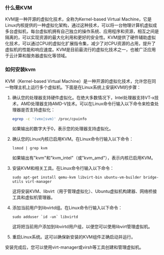 ### 什么是KVM

KVM是一种开源的虚拟化技术，全称为Kernel-based Virtual Machine，它是Linux内核提供的一种虚拟化架构，通过这种技术，可以将一台物理计算机虚拟成多台虚拟机，每台虚拟机拥有自己独立的操作系统、应用程序和资源，相互之间是隔离的，可以实现资源的最大化利用和更好的安全性。KVM提供了硬件辅助虚拟化技术，可以通过CPU的虚拟化扩展指令集，减少了对CPU资源的占用，提升了虚拟机的性能和响应速度。KVM是目前最流行的虚拟化技术之一，也被广泛应用于云计算和服务器虚拟化等领域。

### 如何安装kvm

KVM（Kernel-based Virtual Machine）是一种开源的虚拟化技术，允许您在同一物理主机上运行多个虚拟机。下面是在Linux系统上安装KVM的步骤：

1. 确认您的处理器支持硬件虚拟化。在绝大多数情况下，Intel处理器支持VT-x技术，AMD处理器支持AMD-V技术。可以在Linux命令行输入以下命令来检查处理器是否支持虚拟化：

   ```bash
   egrep -c '(vmx|svm)' /proc/cpuinfo
   ```
   
   如果输出的数字大于0，表示您的处理器支持虚拟化。
   
2. 确认您的Linux内核已启用KVM。在Linux命令行输入以下命令：

   ```
   lsmod | grep kvm
   ```
   
   如果输出有"kvm"和"kvm_intel"（或"kvm_amd"），表示内核已启用KVM。
   
3. 安装KVM和相关工具。在Linux命令行输入以下命令：

   ```
   sudo apt-get install qemu-kvm libvirt-bin ubuntu-vm-builder bridge-utils virt-manager
   ```
   
   这将安装KVM、libvirt（用于管理虚拟化）、Ubuntu虚拟机构建器、网络桥接工具和虚拟机管理器。
   
4. 添加当前用户到libvirtd组。在Linux命令行输入以下命令：

   ```
   sudo adduser `id -un` libvirtd
   ```
   
   这将把当前用户添加到libvirtd用户组，以便您可以使用libvirt管理虚拟机。
   
5. 重启Linux系统。这可以确保新安装的KVM组件正确启动并运行。

安装完成后，您可以使用virt-manager或virsh等工具创建和管理虚拟机。